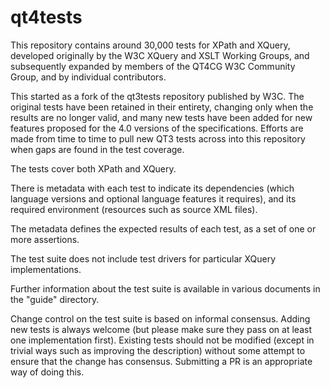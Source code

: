 # qt4tests

This repository contains around 30,000 tests for XPath and XQuery, developed originally by the 
W3C XQuery and XSLT Working Groups, and subsequently expanded by members of the QT4CG W3C 
Community Group, and by individual contributors.

This started as a fork of the qt3tests repository published by W3C. The original tests have
been retained in their entirety, changing only when the results are no longer valid, and
many new tests have been added for new features proposed for the 4.0 versions of the
specifications. Efforts are made from time to time to pull new QT3 tests across into 
this repository when gaps are found in the test coverage.

The tests cover both XPath and XQuery.

There is metadata with each test to indicate its dependencies (which language versions and optional language 
features it requires), and its required environment (resources such as source XML files).

The metadata defines the expected results of each test, as a set of one or more assertions.

The test suite does not include test drivers for particular XQuery implementations.

Further information about the test suite is available in various documents in the "guide" directory.

Change control on the test suite is based on informal consensus. Adding new tests is always
welcome (but please make sure they pass on at least one implementation first). Existing tests
should not be modified (except in trivial ways such as improving the description) without some
attempt to ensure that the change has consensus. Submitting a PR is an appropriate way of
doing this.